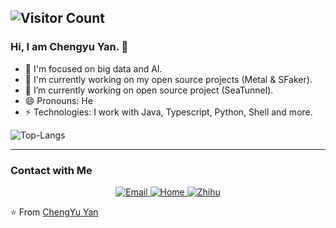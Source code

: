 ![Visitor Count](https://komarev.com/ghpvc/?username=CheneyYin)
---

### Hi, I am Chengyu Yan. 👋
- 🌱 I'm focused on big data and AI.
- 🔨 I'm currently working on my open source projects (Metal & SFaker).
- 👯 I’m currently working on open source project (SeaTunnel).
- 😄 Pronouns: He
- ⚡ Technologies: I work with Java, Typescript, Python, Shell and more.

![Top-Langs](https://github-readme-stats.vercel.app/api/top-langs/?username=CheneyYin&text_color=adbac7&hide_border=true&hide_title=true&langs_count=10&bg_color=2d333b&count_private=true&layout=compact&include_all_commits=true&card_width=900)

---

### Contact with Me
<p align="center">
  <a href="mailto:cheneyyin@hotmail.com">
    <img alt="Email" src="https://img.shields.io/badge/Hotmail-cheneyyin@hotmail.com-yellow?style=flat-square&logo=microsoft-outlook" />
  </a>
  <a href="https://cheneyyin.github.io">
    <img alt="Home" src="https://img.shields.io/badge/Home-Page-green?style=?style=flat-square&logo=Google-chrome" />
  </a>
  <a href="https://www.zhihu.com/people/cheney-yin-77">
    <img alt="Zhihu" src="https://img.shields.io/badge/CheneyYin-blue?style=social&logo=zhihu" />
  </a>
</p>

⭐️ From [ChengYu Yan](https://github.com/CheneyYin)
